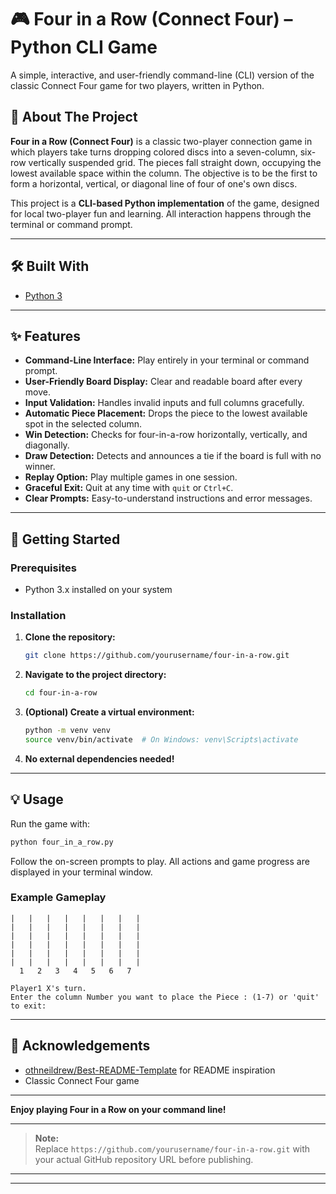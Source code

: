 # 🎮 Four in a Row (Connect Four) – Python CLI Game
A simple, interactive, and user-friendly command-line (CLI) version of the classic Connect Four game for two players, written in Python.

## 📖 About The Project

**Four in a Row (Connect Four)** is a classic two-player connection game in which players take turns dropping colored discs into a seven-column, six-row vertically suspended grid. The pieces fall straight down, occupying the lowest available space within the column. The objective is to be the first to form a horizontal, vertical, or diagonal line of four of one's own discs.

This project is a **CLI-based Python implementation** of the game, designed for local two-player fun and learning. All interaction happens through the terminal or command prompt.

---

## 🛠️ Built With

- [Python 3](https://www.python.org/)

---

## ✨ Features

- **Command-Line Interface:** Play entirely in your terminal or command prompt.
- **User-Friendly Board Display:** Clear and readable board after every move.
- **Input Validation:** Handles invalid inputs and full columns gracefully.
- **Automatic Piece Placement:** Drops the piece to the lowest available spot in the selected column.
- **Win Detection:** Checks for four-in-a-row horizontally, vertically, and diagonally.
- **Draw Detection:** Detects and announces a tie if the board is full with no winner.
- **Replay Option:** Play multiple games in one session.
- **Graceful Exit:** Quit at any time with `quit` or `Ctrl+C`.
- **Clear Prompts:** Easy-to-understand instructions and error messages.

---

## 🚀 Getting Started

### Prerequisites

- Python 3.x installed on your system

### Installation

1. **Clone the repository:**
   ```bash
   git clone https://github.com/yourusername/four-in-a-row.git
   ```
2. **Navigate to the project directory:**
   ```bash
   cd four-in-a-row
   ```
3. **(Optional) Create a virtual environment:**
   ```bash
   python -m venv venv
   source venv/bin/activate  # On Windows: venv\Scripts\activate
   ```
4. **No external dependencies needed!**

---

## 💡 Usage

Run the game with:

```bash
python four_in_a_row.py
```

Follow the on-screen prompts to play. All actions and game progress are displayed in your terminal window.

### Example Gameplay

```
|   |   |   |   |   |   |   |
|   |   |   |   |   |   |   |
|   |   |   |   |   |   |   |
|   |   |   |   |   |   |   |
|   |   |   |   |   |   |   |
|   |   |   |   |   |   |   |
  1   2   3   4   5   6   7

Player1 X's turn.
Enter the column Number you want to place the Piece : (1-7) or 'quit' to exit:
```

---

## 🙏 Acknowledgements

- [othneildrew/Best-README-Template](https://github.com/othneildrew/Best-README-Template) for README inspiration
- Classic Connect Four game

---

**Enjoy playing Four in a Row on your command line!**

---

> **Note:**  
> Replace `https://github.com/yourusername/four-in-a-row.git` with your actual GitHub repository URL before publishing.
---
---

